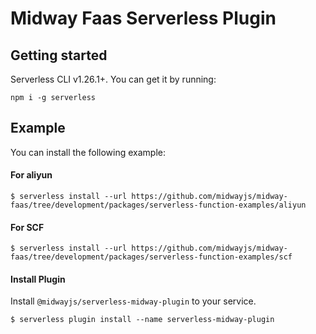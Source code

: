 # Midway Faas Serverless Plugin

## Getting started

Serverless CLI v1.26.1+. You can get it by running:

```shell script
npm i -g serverless
```

## Example

You can install the following example:

#### For aliyun

```shell script
$ serverless install --url https://github.com/midwayjs/midway-faas/tree/development/packages/serverless-function-examples/aliyun
```

#### For SCF

```shell script
$ serverless install --url https://github.com/midwayjs/midway-faas/tree/development/packages/serverless-function-examples/scf
```

#### Install Plugin

Install `@midwayjs/serverless-midway-plugin` to your service.

```shell script
$ serverless plugin install --name serverless-midway-plugin
```

